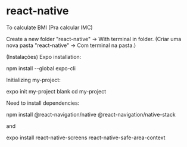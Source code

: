 # react-native

To calculate BMI
(Pra calcular IMC)

Create a new folder "react-native" -> With terminal in folder.
(Criar uma nova pasta "react-native" -> Com terminal na pasta.)

(Instalações)
Expo installation:

npm install --global expo-cli

Initializing my-project:

expo init my-project blank
cd my-project

Need to install dependencies:

npm install @react-navigation/native @react-navigation/native-stack

and

expo install react-native-screens react-native-safe-area-context
